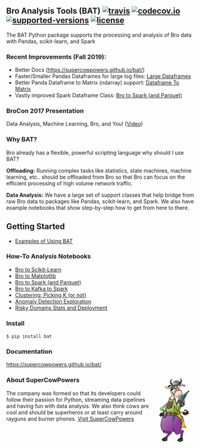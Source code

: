 ## Bro Analysis Tools (BAT) [![travis](https://travis-ci.org/SuperCowPowers/bat.svg?branch=master)](https://travis-ci.org/SuperCowPowers/bat) [![codecov.io](http://codecov.io/github/SuperCowPowers/bat/coverage.svg?branch=master)](http://codecov.io/github/SuperCowPowers/bat?branch=master) [![supported-versions](https://img.shields.io/pypi/pyversions/bat.svg)](https://pypi.python.org/pypi/bat) [![license](https://img.shields.io/badge/License-Apache%202.0-green.svg)](https://choosealicense.com/licenses/apache-2.0) 

The BAT Python package supports the processing and analysis of Bro data
with Pandas, scikit-learn, and Spark

### Recent Improvements (Fall 2019):
- Better Docs (<https://supercowpowers.github.io/bat/>)
- Faster/Smaller Pandas Dataframes for large log files: [Large Dataframes](https://supercowpowers.github.io/bat/large_dataframes.html)
- Better Panda Dataframe to Matrix (ndarray) support: [Dataframe To Matrix](https://supercowpowers.github.io/bat/dataframe_to_matrix.html)
- Vastly improved Spark Dataframe Class: [Bro to Spark (and Parquet)](https://nbviewer.jupyter.org/github/SuperCowPowers/bat/blob/master/notebooks/Bro_to_Spark.ipynb)


### BroCon 2017 Presentation

Data Analysis, Machine Learning, Bro, and You!
([Video](https://www.youtube.com/watch?v=pG5lU9CLnIU))

### Why BAT?

Bro already has a flexible, powerful scripting language why should I use
BAT?

**Offloading:** Running complex tasks like statistics, state machines,
machine learning, etc.. should be offloaded from Bro so that Bro can
focus on the efficient processing of high volume network traffic.

**Data Analysis:** We have a large set of support classes that help
bridge from raw Bro data to packages like Pandas, scikit-learn, and
Spark. We also have example notebooks that show step-by-step how to get
from here to there.


## Getting Started
- [Examples of Using BAT](https://supercowpowers.github.io/bat/examples.html)

### How-To Analysis Notebooks

- [Bro to Scikit-Learn](https://nbviewer.jupyter.org/github/SuperCowPowers/bat/blob/master/notebooks/Bro_to_Scikit_Learn.ipynb)
- [Bro to Matplotlib](https://nbviewer.jupyter.org/github/SuperCowPowers/bat/blob/master/notebooks/Bro_to_Plot.ipynb)
- [Bro to Spark (and Parquet)](https://nbviewer.jupyter.org/github/SuperCowPowers/bat/blob/master/notebooks/Bro_to_Spark.ipynb)
- [Bro to Kafka to Spark](https://nbviewer.jupyter.org/github/SuperCowPowers/bat/blob/master/notebooks/Bro_to_Kafka_to_Spark.ipynb)
- [Clustering: Picking K (or not)](https://nbviewer.jupyter.org/github/SuperCowPowers/bat/blob/master/notebooks/Clustering_Picking_K.ipynb)
- [Anomaly Detection Exploration](https://nbviewer.jupyter.org/github/SuperCowPowers/bat/blob/master/notebooks/Anomaly_Detection.ipynb)
- [Risky Domains Stats and Deployment](https://nbviewer.jupyter.org/github/SuperCowPowers/bat/blob/master/notebooks/Risky_Domains.ipynb)

### Install

    $ pip install bat

### Documentation

<https://supercowpowers.github.io/bat/>



<img align="right" style="padding:15px" src="notebooks/images/SCP_med.png" width="80">
  
### About SuperCowPowers
The company was formed so that its developers could follow their passion for Python, streaming data pipelines and having fun with data analysis. We also think cows are cool and should be superheros or at least carry around rayguns and burner phones. <a href="https://www.supercowpowers.com" target="_blank">Visit SuperCowPowers</a>

